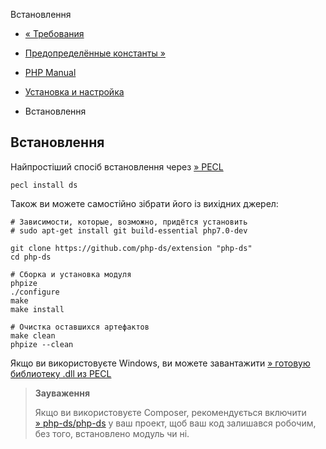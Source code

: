 Встановлення

-   [« Требования](ds.requirements.html)
    
-   [Предопределённые константы »](ds.constants.html)
    
-   [PHP Manual](index.html)
    
-   [Установка и настройка](ds.setup.html)
    
-   Встановлення
    

## Встановлення

Найпростіший спосіб встановлення через [» PECL](https://pecl.php.net/package/ds)

```
pecl install ds
```

Також ви можете самостійно зібрати його із вихідних джерел:

```
# Зависимости, которые, возможно, придётся установить
# sudo apt-get install git build-essential php7.0-dev

git clone https://github.com/php-ds/extension "php-ds"
cd php-ds

# Сборка и установка модуля
phpize
./configure
make
make install

# Очистка оставшихся артефактов
make clean
phpize --clean
```

Якщо ви використовуєте Windows, ви можете завантажити [» готовую библиотеку .dll из PECL](https://pecl.php.net/package/ds)

> **Зауваження**
> 
> Якщо ви використовуєте Composer, рекомендується включити [» php-ds/php-ds](https://packagist.org/packages/php-ds/php-ds) у ваш проект, щоб ваш код залишався робочим, без того, встановлено модуль чи ні.